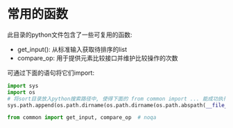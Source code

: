 # 常用的函数

此目录的python文件包含了一些可复用的函数:

- get_input(): 从标准输入获取待排序的list
- compare_op: 用于提供元素比较接口并维护比较操作的次数

可通过下面的语句将它们import:

```python
import sys
import os
# 将sort目录放入python搜索路径中, 使得下面的 from common import ... 能成功执行.
sys.path.append(os.path.dirname(os.path.dirname(os.path.abspath(__file__))))

from common import get_input, compare_op  # noqa
```
